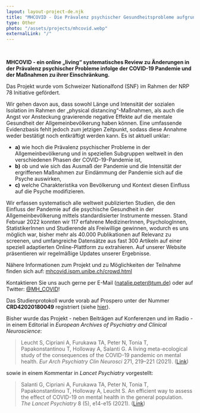 ```yaml
---
layout: layout-project-de.njk
title: "MHCOVID - Die Prävalenz psychischer Gesundheitsprobleme aufgrund der COVID-19-Pandemie und Eindämmungsmaßnahmen"
type: Other
photo: "/assets/projects/mhcovid.webp"
externalLink: "/"
---
```


<br>

**MHCOVID - ein online „living“ systematisches Review zu Änderungen in der Prävalenz psychischer Probleme infolge der COVID-19 Pandemie und der Maßnahmen zu ihrer Einschränkung.**

Das Projekt wurde vom Schweizer Nationalfond (SNF) im Rahmen der NRP 78 Initiative gefördert.

Wir gehen davon aus, dass sowohl Länge und Intensität der sozialen Isolation im Rahmen der „physical distancing“-Maßnahmen, als auch die Angst vor Ansteckung gravierende negative Effekte auf die mentale Gesundheit der Allgemeinbevölkerung haben können. Eine umfassende Evidenzbasis fehlt jedoch zum jetzigen Zeitpunkt, sodass diese Annahme weder bestätigt noch entkräftigt werden kann. Es ist aktuell unklar:

- **a)** wie hoch die Prävalenz psychischer Probleme in der Allgemeinbevölkerung und in speziellen Subgruppen weltweit in den verschiedenen Phasen der COVID-19-Pandemie ist,
- **b)** ob und wie sich das Ausmaß der Pandemie und die Intensität der ergriffenen Maßnahmen zur Eindämmung der Pandemie sich auf die Psyche auswirken,
- **c)** welche Charakteristika von Bevölkerung und Kontext diesen Einfluss auf die Psyche modifizieren.

Wir erfassen systematisch alle weltweit publizierten Studien, die den Einfluss der Pandemie auf die psychische Gesundheit in der Allgemeinbevölkerung mittels standardisierter Instrumente messen. Stand Februar 2022 konnten wir 117 erfahrene MedizinerInnen, PsychologInnen, StatistikerInnen und Studierende als Freiwillige gewinnen, wodurch es uns möglich war, bisher mehr als 40.000 Publikationen auf Relevanz zu screenen, und umfangreiche Datensätze aus fast 300 Artikeln auf einer speziell adaptierten Online-Plattform zu extrahieren. Auf unserer Website präsentieren wir regelmäßige Updates unserer Ergebnisse.

Nähere Informationen zum Projekt und zu Möglichkeiten der Teilnahme finden sich auf: [mhcovid.ispm.unibe.ch/crowd.html](https://mhcovid.ispm.unibe.ch/crowd.html)

Kontaktieren Sie uns auch gerne per E-Mail ([natalie.peter@tum.de](mailto:natalie.peter@tum.de)) oder auf Twitter: [@MH_COVID](https://twitter.com/MH_COVID)!

Das Studienprotokoll wurde vorab auf Prospero unter der Nummer **CRD42020180049** registriert (siehe [hier](https://www.crd.york.ac.uk/prospero/display_record.php?ID=CRD42020180049)).

Bisher wurde das Projekt - neben Beiträgen auf Konferenzen und im Radio - in einem Editorial in *European Archives of Psychiatry and Clinical Neuroscience*:

> Leucht S, Cipriani A, Furukawa TA, Peter N, Tonia T, Papakonstantinou T, Holloway A, Salanti G. A living meta-ecological study of the consequences of the COVID-19 pandemic on mental health. *Eur Arch Psychiatry Clin Neurosci* 271, 219–221 (2021). ([Link](https://doi.org/10.1007/s00406-021-01243-y))

sowie in einem Kommentar in *Lancet Psychiatry* vorgestellt:

> Salanti G, Cipriani A, Furukawa TA, Peter N, Tonia T, Papakonstantinou T, Holloway A, Leucht S. An efficient way to assess the effect of COVID-19 on mental health in the general population. *The Lancet Psychiatry* 8 (5), e14-e15 (2021). ([Link](https://doi.org/10.1016/S2215-0366(21)00104-6))

    